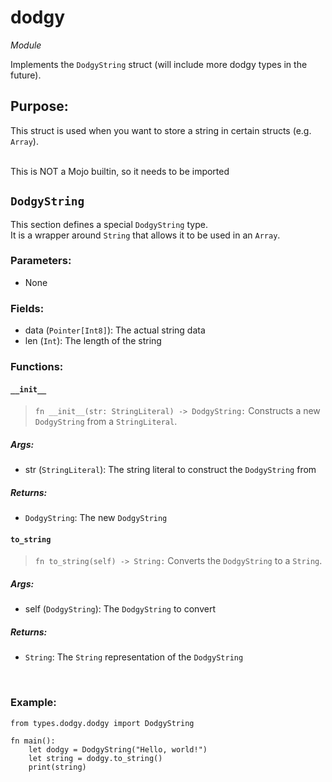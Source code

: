# dodgy
*Module*
<br>

Implements the `DodgyString` struct (will include more dodgy types in the future).

## **Purpose:**

This struct is used when you want to store a string in certain structs (e.g. `Array`).

<br>
This is NOT a Mojo builtin, so it needs to be imported
<br>

## `DodgyString`
This section defines a special `DodgyString` type.
<br>
It is a wrapper around `String` that allows it to be used in an `Array`.

### **Parameters:**
 - None

### **Fields:**
 - data (`Pointer[Int8]`): The actual string data
 - len (`Int`): The length of the string

### **Functions:**

#### `__init__`
> `fn __init__(str: StringLiteral) -> DodgyString:`
Constructs a new `DodgyString` from a `StringLiteral`.

##### **Args:**
 - str (`StringLiteral`): The string literal to construct the `DodgyString` from

##### **Returns:**
 - `DodgyString`: The new `DodgyString`

#### `to_string`
> `fn to_string(self) -> String:`
Converts the `DodgyString` to a `String`.

##### **Args:**
 - self (`DodgyString`): The `DodgyString` to convert

##### **Returns:**
 - `String`: The `String` representation of the `DodgyString`

<br>

### **Example:**
```mojo
from types.dodgy.dodgy import DodgyString

fn main():
    let dodgy = DodgyString("Hello, world!")
    let string = dodgy.to_string()
    print(string)
```
